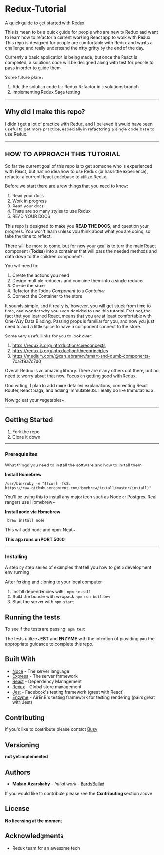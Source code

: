 # Redux-Tutorial
A quick guide to get started with Redux

This is mean to be a quick guide for people who are new to Redux and want to learn how to refactor a current working React app to work with Redux. This repo is designed for people are comfortable with Redux and wants a challenge and really understand the nitty gritty by the end of the day.

Currently a basic application is being made, but once the React is completed, a solutions code will be designed along with test for people to pass in order to guide them.

Some future plans:
1. Add the solution code for Redux Refactor in a solutions branch
2. Implementing Redux Saga testing

---

## Why did I make this repo?

I didn't get a lot of practice with Redux, and I believed it would have been useful to get more practice, especially in refactoring a single code base to use Redux.

---

## HOW TO APPROACH THIS TUTORIAL

So far the current goal of this repo is to get someone who is experienced with React, but has no idea how to use Redux (or has little experience), refactor a current React codebase to utilize Redux.

Before we start there are a few things that you need to know:
1. Read your docs
2. Work in progress
3. Read your docs
4. There are so many styles to use Redux
5. READ YOUR DOCS

This repo is designed to make you **READ THE DOCS**, and question your progress. You won't learn unless you think about what you are doing, so take the time to reflect.

There will be more to come, but for now your goal is to turn the main React component (**Todos**) into a container that will pass the needed methods and data down to the children components.

You will need to:
1. Create the actions you need
2. Design multiple reducers and combine them into a single reducer
3. Create the store
4. Refactor the Todos *Component* to a *Container*
5. Connect the Container to the store

It sounds simple, and it really is, however, you will get stuck from time to time, and wonder why you even decided to use this tutorial. Fret not, the fact that you learned React, means that you are at least comfortable with One-Way Data Binding. Passing props is familiar for you, and now you just need to add a little spice to have a component connect to the store.

Some very useful links for you to look over:
1. https://redux.js.org/introduction/coreconcepts
2. https://redux.js.org/introduction/threeprinciples
3. https://medium.com/@dan_abramov/smart-and-dumb-components-7ca2f9a7c7d0

Overall Redux is an amazing library. There are many others out there, but no need to worry about that now. Focus on getting good with Redux.

God willing, I plan to add more detailed explanations, connecting React Router, React Saga, and adding ImmutableJS. I really do like ImmutableJS.

Now go eat your vegetables~

---

## Getting Started

1. Fork the repo
2. Clone it down

---

### Prerequisites

What things you need to install the software and how to install them

**Install Homebrew**

``` /usr/bin/ruby -e "$(curl -fsSL https://raw.githubusercontent.com/Homebrew/install/master/install)" ```

You'll be using this to install any major tech such as Node or Postgres. Real rangers use Homebrew~

**Install node via Homebrew**

``` brew install node```

This will add node and npm. Neat~

**This app runs on PORT 5000**

---

### Installing

A step by step series of examples that tell you how to get a development env running

After forking and cloning to your local computer:

1. Install dependencies with ``` npm install```
2. Build the bundle with webpack ```npm run buildDev```
3. Start the server with ```npm start```

## Running the tests

To see if the tests are passing:
``` npm test ```

The tests utilize **JEST** and **ENZYME** with the intention of providing you the appropriate guidance to complete this repo.

## Built With

* [Node](http://www.nodejs.org) - The server language
* [Express](https://www.expressjs.com) - The server framework
* [React](https://www.reactjs.org/) - Dependency Management
* [Redux](https://redux.js.org) - Global store management
* [Jest](https://jestjs.io) - Facebook's testing framework (great with React)
* [Enzyme](https://airbnb.io/enzyme/) - AirBnB's testing framework for testing rendering (pairs great with Jest)

## Contributing

If you'd like to contribute please contact [Busy](oro1919@gmail.com)

## Versioning

**not yet implemented**

## Authors

* **Makan Azarshahy** - *Initial work* - [BardsBallad](https://github.com/Busyreadingsomething)

If you would like to contribute please see the **Contributing** section above

## License

**No licensing at the moment**

## Acknowledgments

* Redux team for an awesome tech